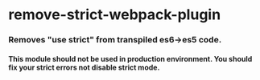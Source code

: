 # remove-strict-webpack-plugin

### Removes "use strict" from transpiled es6->es5 code.

#### This module should not be used in production environment. You should fix your strict errors not disable strict mode.
